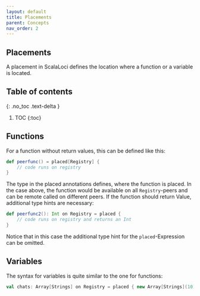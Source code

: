 ```yaml
---
layout: default
title: Placements
parent: Concepts
nav_order: 2
---
```

## Placements
A placement in ScalaLoci defines the location where a function or a variable is located.

## Table of contents
{: .no_toc .text-delta }

1. TOC
{:toc}


## Functions
For a function without return values, this can be defined like this:
```scala
def peerfunc() = placed[Registry] {
    // code runs on registry
}
```
The type in the placed annotations defines, where the function is placed. In the case above, the function
would be available on all `Registry`-peers and can be remote called on different peers. 
If the function should return Value, additional type hints are necessary:
```scala
def peerfunc2(): Int on Registry = placed {
    // code runs on registry and returns an Int
}
```
Notice that in this case the additional type hint for the `placed`-Expression can be omitted.

## Variables
The syntax for variables is quite similar to the one for functions:
```scala
val chats: Array[Strings] on Registry = placed { new Array[Strings](10)}
```
